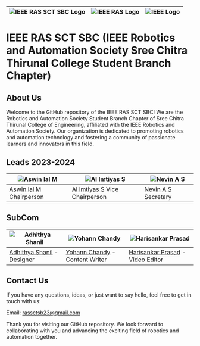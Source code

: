 | ![IEEE RAS SCT SBC Logo](https://drive.google.com/uc?export=view&id=1iYAN2mHqSzWFYmbAuDyXXmtFFXEJfHvP) | ![IEEE RAS Logo](https://drive.google.com/uc?export=view&id=1trkjQEIOR4l5F7ox4jPL5z4rJ3QtxSFR) | ![IEEE Logo](https://drive.google.com/uc?export=view&id=1pUeaquwNuXxepHiPIZ-d8zhMuKEQPeoA) |
| --- | --- | --- |

# IEEE RAS SCT SBC (IEEE Robotics and Automation Society Sree Chitra Thirunal College Student Branch Chapter)  

## About Us  

Welcome to the GitHub repository of the IEEE RAS SCT SBC! We are the Robotics and Automation Society Student Branch Chapter of Sree Chitra Thirunal College of Engineering, affiliated with the IEEE Robotics and Automation Society. Our organization is dedicated to promoting robotics and automation technology and fostering a community of passionate learners and innovators in this field.  

## Leads 2023-2024

| ![Aswin lal M](https://media.licdn.com/dms/image/D4D03AQGrHWVGbdxmcg/profile-displayphoto-shrink_800_800/0/1670872746525?e=2147483647&v=beta&t=ZPHmytHidbZYsbe_VLoZGDYVjPLwdZDI5lGtD5CdLC4) | ![Al Imtiyas S](https://media.licdn.com/dms/image/D5603AQFcMHWeKBFzZg/profile-displayphoto-shrink_800_800/0/1692021028908?e=2147483647&v=beta&t=38ROSSgL2Mar12aV9TSdSKSJSy4tp55sFP07DE9v3Fk) | ![Nevin A S](https://media.licdn.com/dms/image/D5603AQFlmYMFu--FGQ/profile-displayphoto-shrink_800_800/0/1678973607393?e=2147483647&v=beta&t=A6Kw0BCE0dvrdEqFOKKLdHcPdxDXuRWU8HUFjJcqYj4) |
| --- | --- | --- |
| [Aswin lal M](https://aswnss.vercel.app)  Chairperson | [Al Imtiyas S](https://www.linkedin.com/in/reimtiyaz)  Vice Chairperson | [Nevin A S](https://www.linkedin.com/in/nevinas)  Secretary |

## SubCom

| ![Adhithya Shanil](https://media.licdn.com/dms/image/D4D03AQFtKtdzxNrJXQ/profile-displayphoto-shrink_800_800/0/1664799782538?e=2147483647&v=beta&t=H84ADs78Dsag2x1BS33g3RyEOgEhETdASLiB7eQiwkg) | ![Yohann Chandy](https://media.licdn.com/dms/image/D5603AQEgsTIDJoVF5w/profile-displayphoto-shrink_200_200/0/1683645520492?e=1700697600&v=beta&t=4fXAUQuXIVWjTnEV51OdOrnasHxm8239piCaNf95jb0) | ![Harisankar Prasad](https://media.licdn.com/dms/image/D4D03AQGHt9YKyzXMuQ/profile-displayphoto-shrink_200_200/0/1680368585713?e=1700697600&v=beta&t=Ji4ID7upbdLJ0oMo14udFelNxJje7icRlI8hSrdxdgI) |
| --- | --- | --- |
| [Adhithya Shanil](https://www.linkedin.com/in/adhithya-shanil-62b774252) - Designer | [Yohann Chandy](https://www.linkedin.com/in/yohann-chandy-6b6403271) - Content Writer | [Harisankar Prasad](https://www.linkedin.com/in/harisankar-prasad-4593a3270) - Video Editor |  



## Contact Us

If you have any questions, ideas, or just want to say hello, feel free to get in touch with us:  

Email: rassctsb23@gmail.com  

Thank you for visiting our GitHub repository. We look forward to collaborating with you and advancing the exciting field of robotics and automation together.
